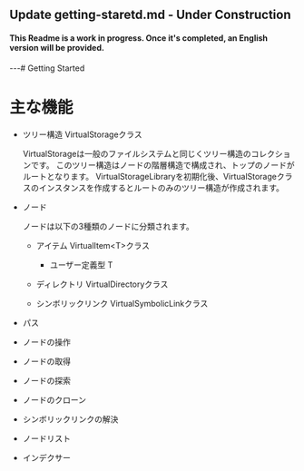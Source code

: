 ## Update getting-staretd.md - Under Construction

#### This Readme is a work in progress. Once it's completed, an English version will be provided.

---# Getting Started

# 主な機能

- ツリー構造 VirtualStorageクラス
 
  VirtualStorageは一般のファイルシステムと同じくツリー構造のコレクションです。
  このツリー構造はノードの階層構造で構成され、トップのノードがルートとなります。
  VirtualStorageLibraryを初期化後、VirtualStorageクラスのインスタンスを作成するとルートのみのツリー構造が作成されます。
  
- ノード
  
  ノードは以下の3種類のノードに分類されます。
  
  - アイテム VirtualItem&lt;T&gt;クラス
    
    - ユーザー定義型 T
      
  - ディレクトリ VirtualDirectoryクラス
    
  - シンボリックリンク VirtualSymbolicLinkクラス
    
- パス
- ノードの操作
- ノードの取得
- ノードの探索
- ノードのクローン
- シンボリックリンクの解決
- ノードリスト
- インデクサー
